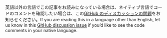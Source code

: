 <span data-ttu-id="ee59c-101">英語以外の言語でこの記事をお読みになっている場合は、ネイティブ言語でコードのコメントを確認したい場合は、この[GitHub のディスカッションの問題](https://github.com/aspnet/AspNetCore.Docs/issues/16455)をお知らせください。</span><span class="sxs-lookup"><span data-stu-id="ee59c-101">If you are reading this in a language other than English, let us know in this [GitHub discussion issue](https://github.com/aspnet/AspNetCore.Docs/issues/16455) if you’d like to see the code comments in your native language.</span></span>